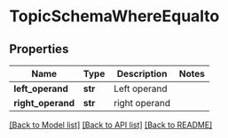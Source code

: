 # TopicSchemaWhereEqualto

## Properties
Name | Type | Description | Notes
------------ | ------------- | ------------- | -------------
**left_operand** | **str** | Left operand | 
**right_operand** | **str** | right operand | 

[[Back to Model list]](../README.md#documentation-for-models) [[Back to API list]](../README.md#documentation-for-api-endpoints) [[Back to README]](../README.md)



